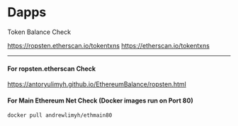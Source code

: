 # Dapps

Token Balance Check

https://ropsten.etherscan.io/tokentxns
https://etherscan.io/tokentxns
___

#### For ropsten.etherscan Check 
https://antoryulimyh.github.io/EthereumBalance/ropsten.html


#### For Main Ethereum Net Check (Docker images run on Port 80)
```docker pull andrewlimyh/ethmain80```
